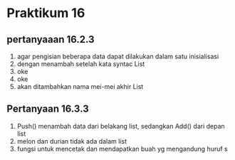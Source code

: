 # Praktikum 16
## pertanyaaan 16.2.3
1. agar pengisian beberapa data dapat dilakukan dalam satu inisialisasi
2. dengan menambah <tipedata> setelah kata syntac List
3. oke
4. oke 
5. akan ditambahkan nama mei-mei akhir List

## Pertanyaan 16.3.3
1. Push() menambah data dari belakang list, sedangkan Add() dari depan list
2. melon dan durian tidak ada dalam list
3. fungsi untuk mencetak dan mendapatkan buah yg mengandung huruf s 